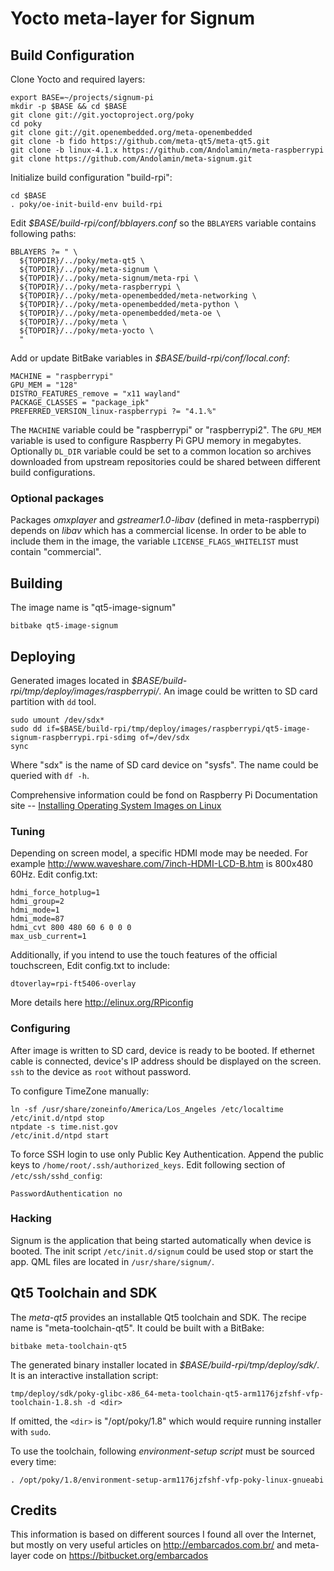 # Yocto meta-layer for Signum


## Build Configuration

Clone Yocto and required layers:

    export BASE=~/projects/signum-pi
    mkdir -p $BASE && cd $BASE
    git clone git://git.yoctoproject.org/poky
    cd poky
    git clone git://git.openembedded.org/meta-openembedded
    git clone -b fido https://github.com/meta-qt5/meta-qt5.git
    git clone -b linux-4.1.x https://github.com/Andolamin/meta-raspberrypi
    git clone https://github.com/Andolamin/meta-signum.git

Initialize build configuration "build-rpi":

    cd $BASE
    . poky/oe-init-build-env build-rpi

Edit *$BASE/build-rpi/conf/bblayers.conf* so the `BBLAYERS` variable contains following paths:

    BBLAYERS ?= " \
      ${TOPDIR}/../poky/meta-qt5 \
      ${TOPDIR}/../poky/meta-signum \
      ${TOPDIR}/../poky/meta-signum/meta-rpi \
      ${TOPDIR}/../poky/meta-raspberrypi \
      ${TOPDIR}/../poky/meta-openembedded/meta-networking \
      ${TOPDIR}/../poky/meta-openembedded/meta-python \
      ${TOPDIR}/../poky/meta-openembedded/meta-oe \
      ${TOPDIR}/../poky/meta \
      ${TOPDIR}/../poky/meta-yocto \
      "

Add or update BitBake variables in *$BASE/build-rpi/conf/local.conf*:

    MACHINE = "raspberrypi"
    GPU_MEM = "128"
    DISTRO_FEATURES_remove = "x11 wayland"
    PACKAGE_CLASSES = "package_ipk"
    PREFERRED_VERSION_linux-raspberrypi ?= "4.1.%"

The `MACHINE` variable could be "raspberrypi" or "raspberrypi2". The `GPU_MEM` variable is used to configure Raspberry Pi GPU memory in megabytes. Optionally `DL_DIR` variable could be set to a common location so archives downloaded from upstream repositories could be shared between different build configurations.

### Optional packages

Packages *omxplayer* and *gstreamer1.0-libav* (defined in meta-raspberrypi) depends on *libav* which has a commercial license. In order to be able to  include them in the image, the variable `LICENSE_FLAGS_WHITELIST` must contain "commercial".


## Building

The image name is "qt5-image-signum"

    bitbake qt5-image-signum


## Deploying

Generated images located in *$BASE/build-rpi/tmp/deploy/images/raspberrypi/*. An image could be written to SD card partition with `dd` tool.

    sudo umount /dev/sdx*
    sudo dd if=$BASE/build-rpi/tmp/deploy/images/raspberrypi/qt5-image-signum-raspberrypi.rpi-sdimg of=/dev/sdx
    sync

Where "sdx" is the name of SD card device on "sysfs". The name could be queried with `df -h`.

Comprehensive information could be fond on Raspberry Pi Documentation site -- [Installing Operating System Images on Linux](https://www.raspberrypi.org/documentation/installation/installing-images/linux.md)

### Tuning

Depending on screen model, a specific HDMI mode may be needed. For example http://www.waveshare.com/7inch-HDMI-LCD-B.htm is 800x480 60Hz. Edit config.txt:

    hdmi_force_hotplug=1
    hdmi_group=2
    hdmi_mode=1
    hdmi_mode=87
    hdmi_cvt 800 480 60 6 0 0 0
    max_usb_current=1

Additionally, if you intend to use the touch features of the official touchscreen, Edit config.txt to include:

    dtoverlay=rpi-ft5406-overlay

More details here http://elinux.org/RPiconfig


### Configuring

After image is written to SD card, device is ready to be booted. If ethernet cable is connected, device's IP address should be displayed on the screen. `ssh` to the device as `root` without password.

To configure TimeZone manually:

    ln -sf /usr/share/zoneinfo/America/Los_Angeles /etc/localtime
    /etc/init.d/ntpd stop
    ntpdate -s time.nist.gov
    /etc/init.d/ntpd start

To force SSH login to use only Public Key Authentication. Append the public keys to `/home/root/.ssh/authorized_keys`. Edit following section of `/etc/ssh/sshd_config`: 

    PasswordAuthentication no

### Hacking

Signum is the application that being started automatically when device is booted. The init script `/etc/init.d/signum` could be used stop or start the app. QML files are located in `/usr/share/signum/`.


## Qt5 Toolchain and SDK

The *meta-qt5* provides an installable Qt5 toolchain and SDK. The recipe name is "meta-toolchain-qt5". It could be built with a BitBake:

    bitbake meta-toolchain-qt5

The generated binary installer located in *$BASE/build-rpi/tmp/deploy/sdk/*. It is an interactive installation script:

    tmp/deploy/sdk/poky-glibc-x86_64-meta-toolchain-qt5-arm1176jzfshf-vfp-toolchain-1.8.sh -d <dir>

If omitted, the `<dir>` is "/opt/poky/1.8" which would require running installer with `sudo`.

To use the toolchain, following *environment-setup script* must be sourced every time:

    . /opt/poky/1.8/environment-setup-arm1176jzfshf-vfp-poky-linux-gnueabi

## Credits

This information is based on different sources I found all over the Internet, but mostly on very useful articles on http://embarcados.com.br/ and meta-layer code on https://bitbucket.org/embarcados

